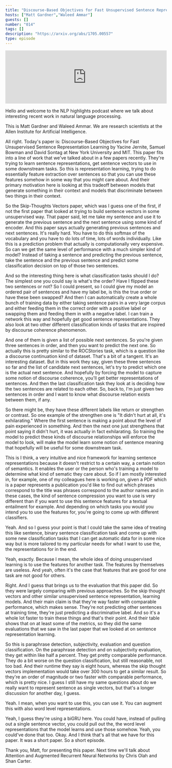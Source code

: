 ```yaml
---
title: "Discourse-Based Objectives for Fast Unsupervised Sentence Representation Learning"
hosts: ["Matt Gardner","Waleed Ammar"]
guests: []
number: "014"
tags: []
description: "https://arxiv.org/abs/1705.00557"
type: episode
---
```


<iframe width="100%" height="166" scrolling="no" frameborder="no" src="https://w.soundcloud.com/player/?&url=https%3A%2F%2Fapi.soundcloud.com%2Ftracks%2F326231664&show_artwork=true&show_comments=false"></iframe>

<turn speaker="Matt Gardner" timestamp="00:00">

Hello and welcome to the NLP highlights podcast where we talk about interesting recent work in
natural language processing.

</turn>


<turn speaker="Waleed Ammar" timestamp="00:06">

This is Matt Gardner and Waleed Ammar. We are research scientists at the Allen Institute for
Artificial Intelligence.

</turn>


<turn speaker="Matt Gardner" timestamp="00:12">

All right. Today's paper is: Discourse-Based Objectives for Fast Unsupervised Sentence
Representation Learning by Yacine Jernite, Samuel Bowman and David Sontag at New York University and
MIT. This paper fits into a line of work that we've talked about in a few papers recently. They're
trying to learn sentence representations, get sentence vectors to use in some downstream tasks. So
this is representation learning, trying to do essentially feature extraction over sentences so that
you can use these features somehow in some way that you might care about. And their primary
motivation here is looking at this tradeoff between models that generate something in their context
and models that discriminate between two things in their context.

</turn>


<turn speaker="Matt Gardner" timestamp="01:04">

So the Skip-Thoughts Vectors paper, which was I guess one of the first, if not the first paper that
looked at trying to build sentence vectors in some unsupervised way. That paper said, let me take my
sentence and use it to generate the previous sentence and the next sentence using some kind of
encoder. And this paper says actually generating previous sentences and next sentences. It's really
hard. You have to do this softmax of the vocabulary and you have to do lots of time, lots of words
individually. Like this is a prediction problem that actually is computationally very expensive. So
can we get the same level of performance with a much simpler kind of model? Instead of taking a
sentence and predicting the previous sentence, take the sentence and the previous sentence and
predict some classification decision on top of those two sentences.

</turn>


<turn speaker="Matt Gardner" timestamp="02:00">

And so the interesting thing here is what classification tasks should I do? The simplest one you
could say is what's the order? Have I flipped these two sentences or not? So I could present, so I
could give my model an ordered pair of sentences and have my label be, is this the true order or
have these been swapped? And then I can automatically create a whole bunch of training data by
either taking sentence pairs in a very large corpus and either feeding them in the correct order
with a positive label or swapping them and feeding them in with a negative label. I can train a
network this way and hopefully get good sentence representations. They also look at two other
different classification kinds of tasks that are inspired by discourse coherence phenomenon.

</turn>


<turn speaker="Matt Gardner" timestamp="02:49">

And one of them is given a list of possible next sentences. So you're given three sentences in
order, and then you want to predict the next one. So actually this is pretty similar to the
ROCStories task, which is a question like a discourse continuation kind of dataset. That's a bit of
a tangent. It's an interesting dataset. But in this work they say, given these three sentences so
far and the list of candidate next sentences, let's try to predict which one is the actual next
sentence. And hopefully by forcing the model to capture some notion of discourse coherence, you'll
get better representations of sentences. And then the last classification task they look at is
deciding how the two sentences are related to each other. So, back to, I'm just given two sentences
in order and I want to know what discourse relation exists between them, if any.

</turn>


<turn speaker="Matt Gardner" timestamp="03:52">

So there might be, they have these different labels like return or strengthen or contrast. So one
example of the strengthen one is "It didn't hurt at all, it's exhilarating." Where the first
sentence is making a point about the level of pain experienced in something. And then the next one
just strengthens that point saying it didn't hurt, it was actually in fact exhilarating. So training
the model to predict these kinds of discourse relationships will enforce the model to look, will
make the model learn some notion of sentence meaning that hopefully will be useful for some
downstream task.

</turn>


<turn speaker="Waleed Ammar" timestamp="04:32">

This is I think, a very intuitive and nice framework for learning sentence representations because
it doesn't restrict to a certain way, a certain notion of semantics. It enables the user or the
person who's training a model to determine what kind of sematic they care about. So if I am mostly
interested in, for example, one of my colleagues here is working on, given a PDF which is a paper
represents a publication you'd like to find out which phrases correspond to the title was phrases
correspond to the author names and in these cases, the kind of sentence compression you want to use
is very different than if you want to use this sentence features for a textual entailment for
example. And depending on which tasks you would you intend you to use the features for, you're going
to come up with different classifiers.

</turn>


<turn speaker="Matt Gardner" timestamp="05:34">

Yeah. And so I guess your point is that I could take the same idea of treating this like sentence,
binary sentence classification task and come up with some new classification tasks that I can get
automatic data for in some nice way but is more tailored to my particular needs for what I want to
use the, the representations for in the end.

</turn>


<turn speaker="Waleed Ammar" timestamp="05:56">

Yeah, exactly. Because I mean, the whole idea of doing unsupervised learning is to use the features
for another task. The features by themselves are useless. And yeah, often it's the case that
features that are good for one task are not good for others.

</turn>


<turn speaker="Matt Gardner" timestamp="06:14">

Right. And I guess that brings us to the evaluation that this paper did. So they were largely
comparing with previous approaches. So the skip thought vectors and other similar unsupervised
sentence representation, learning models. And their main claim is that they're way faster with
comparable performance, which makes sense. They're not predicting other sentences at training time,
they're just predicting a discriminative label. And so it's a whole lot faster to train these things
and that's their point. And their table shows that on at least some of the metrics, so they did the
same evaluations that we saw in the last paper that we looked at on sentence representation
learning.

</turn>


<turn speaker="Matt Gardner" timestamp="06:59">

So this is paraphrase detection, subjectivity, evaluation and question classification. On the
paraphrase detection and on subjectivity evaluation, they get within like half a percent. They get
pretty comparable performance. They do a bit worse on the question classification, but still
reasonable, not too bad. And their runtime they say is eight hours, whereas the skip thought vectors
implementation would take over 300 hours to get a similar result. So they're an order of magnitude
or two faster with comparable performance, which is pretty nice. I guess I still have my same
questions about do we really want to represent sentence as single vectors, but that's a longer
discussion for another day, I guess.

</turn>


<turn speaker="Waleed Ammar" timestamp="07:49">

Yeah. I mean, when you want to use this, you can use it. You can augment this with also word level
representations.

</turn>


<turn speaker="Matt Gardner" timestamp="07:55">

Yeah, I guess they're using a biGRU here. You could have, instead of pulling out a single sentence
vector, you could pull out the, the word level representations that the model learns and use those
somehow. Yeah, you could've done that too. Okay. And I think that's all that we have for this paper.
It was a short paper. So a short episode.

</turn>


<turn speaker="Waleed Ammar" timestamp="08:16">

Thank you, Matt, for presenting this paper. Next time we'll talk about Attention and Augmented
Recurrent Neural Networks by Chris Olah and Shan Carter.

</turn>
